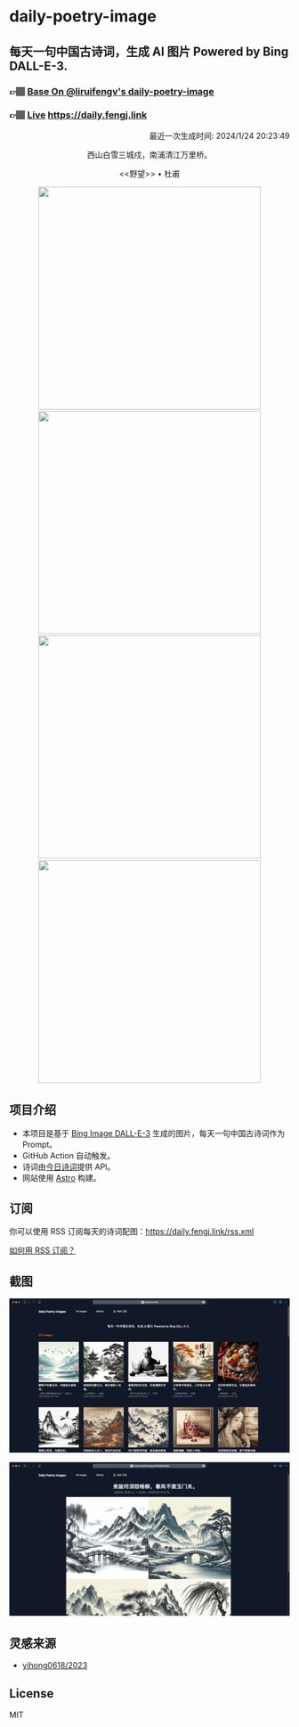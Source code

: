 
# daily-poetry-image

## 每天一句中国古诗词，生成 AI 图片 Powered by Bing DALL-E-3.

### 👉🏽 [Base On @liruifengv's daily-poetry-image](https://github.com/liruifengv/daily-poetry-image)

### 👉🏽 [Live](https://daily.fengj.link) https://daily.fengj.link

<p align="right">
  最近一次生成时间: 2024/1/24 20:23:49
</p>
<p align="center">
西山白雪三城戍，南浦清江万里桥。
</p>
<p align="center">
<<野望>> • 杜甫
</p>
<p align="center">
<img src="https://tse3.mm.bing.net/th/id/OIG.iXD2VXx4H7COXsi4caVW" height="400" width="400" />
<img src="https://tse3.mm.bing.net/th/id/OIG.7dAfb9j94wjdATcveY2Z" height="400" width="400" />
<img src="https://tse2.mm.bing.net/th/id/OIG.R53AvQ5EqaG.OdQoIjFK" height="400" width="400" />
<img src="https://tse4.mm.bing.net/th/id/OIG.IzzTgcuRMdh2dyXuhIis" height="400" width="400" />
</p>

## 项目介绍

-   本项目是基于 [Bing Image DALL-E-3](https://www.bing.com/images/create) 生成的图片，每天一句中国古诗词作为 Prompt。
-   GitHub Action 自动触发。
-   诗词由[今日诗词](https://www.jinrishici.com/)提供 API。
-   网站使用 [Astro](https://astro.build) 构建。

## 订阅

你可以使用 RSS 订阅每天的诗词配图：https://daily.fengj.link/rss.xml

[如何用 RSS 订阅？](https://zhuanlan.zhihu.com/p/55026716)

## 截图

![图片列表](./screenshots/Snipaste_2023-12-28_21-00-26.png)

![图片详情](./screenshots/Snipaste_2023-12-28_21-00-53.png)

## 灵感来源

-   [yihong0618/2023](https://github.com/yihong0618/2023)

## License

MIT

